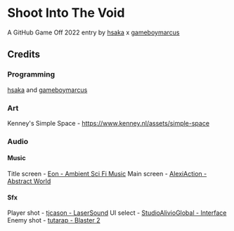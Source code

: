 # Shoot Into The Void

A GitHub Game Off 2022 entry by [hsaka](https://hsaka.itch.io/) x [gameboymarcus](https://gameboymarcus.itch.io/)

## Credits

### Programming

[hsaka](https://hsaka.itch.io/) and [gameboymarcus](https://gameboymarcus.itch.io/)

### Art

Kenney's Simple Space - https://www.kenney.nl/assets/simple-space

### Audio

#### Music

Title screen - [Eon - Ambient Sci Fi Music](https://www.youtube.com/watch?v=XVbvE0PJyss)
Main screen
	- [AlexiAction - Abstract World](https://pixabay.com/music/beats-abstract-world-127012/)


#### Sfx

Player shot - [tjcason - LaserSound](https://pixabay.com/sound-effects/lasersound-79881/)
UI select - [StudioAlivioGlobal - Interface](https://pixabay.com/sound-effects/interface-124464/)
Enemy shot - [tutarap - Blaster 2](https://pixabay.com/sound-effects/blaster-2-81267/)
